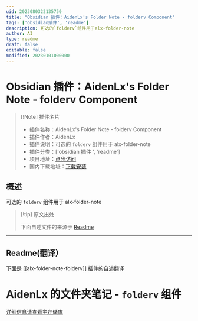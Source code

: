 ```yaml
---
uid: 2023080322135750
title: "Obsidian 插件：AidenLx's Folder Note - folderv Component"
tags: ['obsidian插件', 'readme']
description: 可选的`folderv`组件用于alx-folder-note
author: AI
type: readme
draft: false
editable: false
modified: 20230101000000
---
```


# Obsidian 插件：AidenLx's Folder Note - folderv Component

> [!Note] 插件名片
> - 插件名称：AidenLx's Folder Note - folderv Component
> - 插件作者：AidenLx
> - 插件说明：可选的 `folderv` 组件用于 alx-folder-note
> - 插件分类：['obsidian 插件 ', 'readme']
> - 项目地址：[点我访问](https://github.com/aidenlx/alx-folder-note-folderv)
> - 国内下载地址：[下载安装](https://pkmer.cn/products/plugin/pluginMarket/?alx-folder-note-folderv)

## 概述

可选的 `folderv` 组件用于 alx-folder-note

> [!tip] 原文出处
>
>下面自述文件的来源于 [Readme](https://ghproxy.net/https://raw.githubusercontent.com/aidenlx/alx-folder-note-folderv/master/README.md)

---

## Readme(翻译）

下面是 [[alx-folder-note-folderv]] 插件的自述翻译

# AidenLx 的文件夹笔记 - `folderv` 组件

[详细信息请查看主存储库](https://github.com/aidenlx/alx-folder-note)
